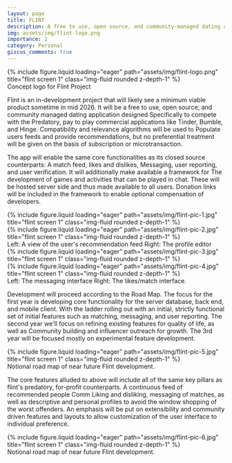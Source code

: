 ```yaml
---
layout: page
title: FLINT
description: A free to use, open source, and community-managed dating app.
img: assets/img/flint-logo.png
importance: 1
category: Personal
giscus_comments: true
---
```


<div class="row">
    <div class="col-sm mt-3 mt-md-0">
        {% include figure.liquid loading="eager" path="assets/img/flint-logo.png" title="flint screen 1" class="img-fluid rounded z-depth-1" %}
    </div>
</div>
<div class="caption">
    Concept logo for Flint Project
</div>

Flint is an in-development project that will likely see a minimum viable product sometime in mid 2026. It will be a free to use, open source, and community managed dating application designed Specifically to compete with the Predatory, pay to play commercial applications like Tinder, Bumble, and Hinge. Compatibility and relevance algorithms will be used to Populate users feeds and provide recommendations, but no preferential treatment will be given on the basis of subscription or microtransaction.

The app will enable the same core functionalities as its closed source counterparts: A match feed, likes and dislikes, Messaging, user reporting, and user verification. It will additionally make available a framework for The development of games and activities that can be played in chat. These will be hosted server side and thus made available to all users. Donation links will be included in the framework to enable optional compensation of developers.

<div class="row">
    <div class="col-sm mt-3 mt-md-0">
        {% include figure.liquid loading="eager" path="assets/img/flint-pic-1.jpg" title="flint screen 1" class="img-fluid rounded z-depth-1" %}
    </div>
    <div class="col-sm mt-3 mt-md-0">
        {% include figure.liquid loading="eager" path="assets/img/flint-pic-2.jpg" title="flint screen 1" class="img-fluid rounded z-depth-1" %}
    </div>
</div>
<div class="caption">
    Left: A view of the user's recommendation feed Right: The profile editor
</div>

<div class="row">
    <div class="col-sm mt-3 mt-md-0">
        {% include figure.liquid loading="eager" path="assets/img/flint-pic-3.jpg" title="flint screen 1" class="img-fluid rounded z-depth-1" %}
    </div>
    <div class="col-sm mt-3 mt-md-0">
        {% include figure.liquid loading="eager" path="assets/img/flint-pic-4.jpg" title="flint screen 1" class="img-fluid rounded z-depth-1" %}
    </div>
</div>
<div class="caption">
    Left: The messaging interface Right: The likes/match interface.
</div>

Development will proceed according to the Road Map. The focus for the first year is developing core functionality for the server database, back end, and mobile client. With the ladder rolling out with an initial, strictly functional set of initial features such as matching, messaging, and user reporting. The second year we'll focus on refining existing features for quality of life, as well as Community building and influencer outreach for growth. The 3rd year will be focused mostly on experimental feature development.

<div class="row">
    <div class="col-sm mt-3 mt-md-0">
        {% include figure.liquid loading="eager" path="assets/img/flint-pic-5.jpg" title="flint screen 1" class="img-fluid rounded z-depth-1" %}
    </div>
</div>
<div class="caption">
    Notional road map of near future Flint development.
</div>

The core features alluded to above will include all of the same key pillars as flint's predatory, for-profit counterparts. A continuous feed of recommended people Comm Liking and disliking, messaging of matches, as well as descriptive and personal profiles to avoid the window shopping of the worst offenders. An emphasis will be put on extensibility and community driven features and layouts to allow customization of the user interface to individual preference.

<div class="row">
    <div class="col-sm mt-3 mt-md-0">
        {% include figure.liquid loading="eager" path="assets/img/flint-pic-6.jpg" title="flint screen 1" class="img-fluid rounded z-depth-1" %}
    </div>
</div>
<div class="caption">
    Notional road map of near future Flint development.
</div>